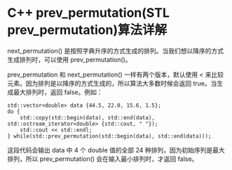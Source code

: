 # C++ prev_permutation(STL prev_permutation)算法详解

next_permutation() 是按照字典升序的方式生成的排列。当我们想以降序的方式生成排列时，可以使用 prev_permutation()。

prev_permutation 和 next_permutation() 一样有两个版本，默认使用 < 来比较元素。因为排列是以降序的方式生成的，所以算法大多数时候会返回 true。当生成最大排列时，返回 false。例如：

```
std::vector<double> data {44.5, 22.0, 15.6, 1.5};
do {
    std::copy(std::begin(data), std::end(data), std::ostream_iterator<double> {std::cout, " "});
    std::cout << std::endl;
} while(std::prev_permutation(std::begin(data), std::end(data)));
```

这段代码会输出 data 中 4 个 double 值的全部 24 种排列，因为初始序列是最大排列，所以 prev_permutation() 会在输入最小排列时，才返回 false。